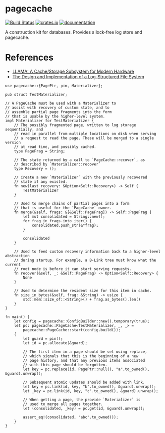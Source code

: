 # pagecache

[![Build Status](https://travis-ci.org/spacejam/sled.svg?branch=master)](https://travis-ci.org/spacejam/sled)
[![crates.io](https://meritbadge.herokuapp.com/pagecache)](https://crates.io/crates/pagecache)
[![documentation](https://docs.rs/pagecache/badge.svg)](https://docs.rs/pagecache)

A construction kit for databases. Provides a lock-free log store and pagecache.

# References

* [LLAMA: A Cache/Storage Subsystem for Modern Hardware](https://www.microsoft.com/en-us/research/wp-content/uploads/2016/02/llama-vldb2013.pdf)
* [The Design and Implementation of a Log-Structured File System](https://people.eecs.berkeley.edu/~brewer/cs262/LFS.pdf)

```
use pagecache::{PagePtr, pin, Materializer};

pub struct TestMaterializer;

// A PageCache must be used with a Materializer to
// assist with recovery of custom state, and to
// assemble partial page fragments into the form
// that is usable by the higher-level system.
impl Materializer for TestMaterializer {
    // The possibly fragmented page, written to log storage sequentially, and
    // read in parallel from multiple locations on disk when serving
    // a request to read the page. These will be merged to a single version
    // at read time, and possibly cached.
    type PageFrag = String;

    // The state returned by a call to `PageCache::recover`, as
    // described by `Materializer::recover`
    type Recovery = ();

    // Create a new `Materializer` with the previously recovered
    // state if any existed.
    fn new(last_recovery: &Option<Self::Recovery>) -> Self {
        TestMaterializer
    }

    // Used to merge chains of partial pages into a form
    // that is useful for the `PageCache` owner.
    fn merge(&self, frags: &[&Self::PageFrag]) -> Self::PageFrag {
        let mut consolidated = String::new();
        for frag in frags.into_iter() {
            consolidated.push_str(&*frag);
        }

        consolidated
    }

    // Used to feed custom recovery information back to a higher-level abstraction
    // during startup. For example, a B-Link tree must know what the current
    // root node is before it can start serving requests.
    fn recover(&self, _: &Self::PageFrag) -> Option<Self::Recovery> {
        None
    }

    // Used to determine the resident size for this item in cache.
    fn size_in_bytes(&self, frag: &String) -> usize {
        std::mem::size_of::<String>() + frag.as_bytes().len()
    }
}

fn main() {
    let config = pagecache::ConfigBuilder::new().temporary(true);
    let pc: pagecache::PageCache<TestMaterializer, _, _> =
        pagecache::PageCache::start(config.build());
    {
        let guard = pin();
        let id = pc.allocate(&guard);

        // The first item in a page should be set using replace,
        // which signals that this is the beginning of a new
        // page history, and that any previous items associated
        // with this page should be forgotten.
        let key = pc.replace(id, PagePtr::null(), "a".to_owned(), &guard).unwrap();

        // Subsequent atomic updates should be added with link.
        let key = pc.link(id, key, "b".to_owned(), &guard).unwrap();
        let _key = pc.link(id, key, "c".to_owned(), &guard).unwrap();

        // When getting a page, the provide `Materializer` is
        // used to merge all pages together.
        let (consolidated, _key) = pc.get(id, &guard).unwrap();

        assert_eq!(consolidated, "abc".to_owned());
    }
}
```
